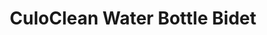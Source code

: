 ---
title: CuloClean Water Bottle Bidet
url: 'https://culoclean.com/'
categories:
  - 7adab10c-985b-42e2-ab8c-eee35b5a8817
  - a1a4ac88-627d-4bc7-a5b5-d3dcdc10cc43
tags:
  - reduce
  - save
description: >-
  CuloClean is the portable bidet that you can plumb in your plastic bottle,
  fully discreet, efficient and portable. It is specially designed so that it
  fits in the two most common diameters of water bottle on the market.
image: null
blueprint: action

---